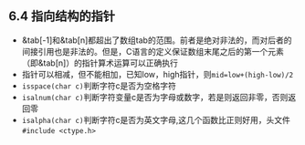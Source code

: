 
## 6.4 指向结构的指针

- &tab[-1]和&tab[n]都超出了数组tab的范围。前者是绝对非法的，而对后者的间接引用也是非法的。但是，C语言的定义保证数组末尾之后的第一个元素（即&tab[n]）的指针算术运算可以正确执行
- 指针可以相减，但不能相加，已知low，high指针，则`mid=low+(high-low)/2`
- `isspace(char c)`判断字符c是否为空格字符
- `isalnum(char c)`判断字符变量c是否为字母或数字，若是则返回非零，否则返回零
- `isalpha(char c)`判断字符c是否为英文字母,这几个函数比正则好用，头文件`#include <ctype.h>`

